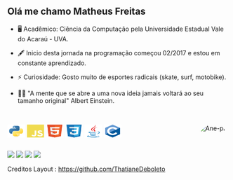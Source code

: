 ## Olá me chamo Matheus Freitas 
- 🖥 Acadêmico: Ciência da Computação pela Universidade Estadual Vale do Acaraú - UVA.
- 🖋 Inicio desta jornada na programação começou 02/2017 e estou em constante aprendizado.
- ⚡ Curiosidade: Gosto muito de esportes radicais (skate, surf, motobike).
- 👨‍⚕️ "A mente que se abre a uma nova ideia jamais voltará ao seu tamanho original" Albert Einstein.

  ##
  
<div style="display: inline_block"><br>
  <img align="center" alt="Ane-Python" height="30" width="40" src="https://raw.githubusercontent.com/devicons/devicon/master/icons/python/python-original.svg">
  <img align="center" alt="Ane-Js" height="30" width="40" src="https://raw.githubusercontent.com/devicons/devicon/master/icons/javascript/javascript-plain.svg">
  <img align="center" alt="Ane-HTML" height="30" width="40" src="https://raw.githubusercontent.com/devicons/devicon/master/icons/html5/html5-original.svg">
  <img align="center" alt="Ane-CSS" height="30" width="40" src="https://raw.githubusercontent.com/devicons/devicon/master/icons/css3/css3-original.svg">
  <img align="center" alt="Ane-Java" height="30" width="40" src="https://raw.githubusercontent.com/devicons/devicon/master/icons/java/java-original.svg">
  <img align="center" alt="Ane-C" height="30" width="40" src="https://raw.githubusercontent.com/devicons/devicon/master/icons/c/c-original.svg">
  <img align="right" alt="Ane-pic" height="100" style="border-radius:45px;" src="https://c.tenor.com/CgGUXc-LDc4AAAAM/hacker-pc.gif">
  
</div>
  
  ##
 
<div> 
   
  <a href="https://www.instagram.com/matt.f.x" target="_blank"><img src="https://img.shields.io/badge/-Instagram-%23E4405F?style=for-the-badge&logo=instagram&logoColor=white" target="_blank"></a>
  <a href = "mailto:mattheuss95@gmail.com"><img src="https://img.shields.io/badge/-Gmail-%23333?style=for-the-badge&logo=gmail&logoColor=white" target="_blank"></a>
  <a href="https://linkedin.com/in/matheus-ximenes-690106149" target="_blank"><img src="https://img.shields.io/badge/-LinkedIn-%230077B5?style=for-the-badge&logo=linkedin&logoColor=white" target="_blank"></a> 
  <a href="https://github.com/matheusfximenes" target="_blank"><img src="https://img.shields.io/badge/-Portfolio-%23E4405F?style=for-the-badge&logo=portfolio&logoColor=white" target="_blank"></a>
 
  
</div>




Creditos Layout : https://github.com/ThatianeDeboleto
